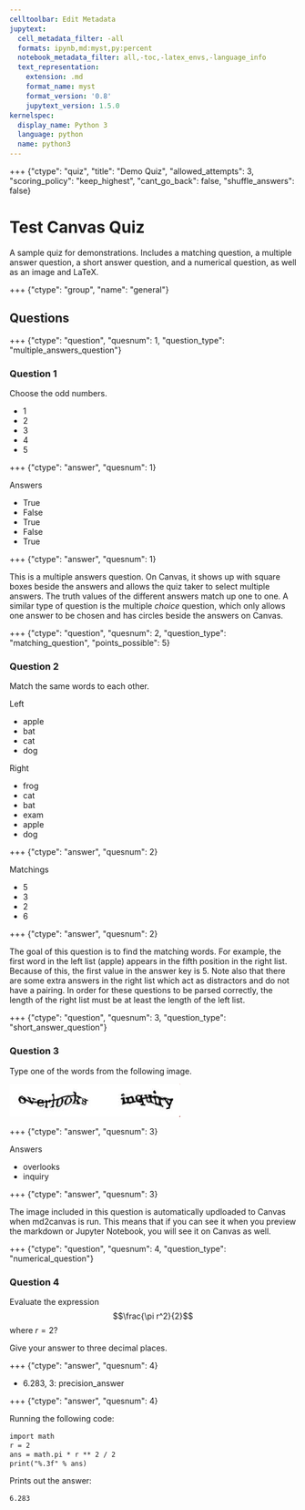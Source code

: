 ```yaml
---
celltoolbar: Edit Metadata
jupytext:
  cell_metadata_filter: -all
  formats: ipynb,md:myst,py:percent
  notebook_metadata_filter: all,-toc,-latex_envs,-language_info
  text_representation:
    extension: .md
    format_name: myst
    format_version: '0.8'
    jupytext_version: 1.5.0
kernelspec:
  display_name: Python 3
  language: python
  name: python3
---
```


+++ {"ctype": "quiz", "title": "Demo Quiz", "allowed_attempts": 3, "scoring_policy": "keep_highest", "cant_go_back": false, "shuffle_answers": false}

# Test Canvas Quiz
A sample quiz for demonstrations. Includes a matching question, a multiple answer question, a short answer question, and a numerical question, as well as an image and LaTeX.

+++ {"ctype": "group", "name": "general"}

## Questions

+++ {"ctype": "question", "quesnum": 1, "question_type": "multiple_answers_question"}

### Question 1
Choose the odd numbers.

* 1
* 2
* 3
* 4
* 5

+++ {"ctype": "answer", "quesnum": 1}

Answers
* True
* False
* True
* False
* True

+++ {"ctype": "answer", "quesnum": 1}

This is a multiple answers question. On Canvas, it shows up with square boxes beside the answers and allows the quiz taker to select multiple answers. The truth values of the different answers match up one to one. A similar type of question is the multiple *choice* question, which only allows one answer to be chosen and has circles beside the answers on Canvas.

+++ {"ctype": "question", "quesnum": 2, "question_type": "matching_question", "points_possible": 5}

### Question 2
Match the same words to each other.

Left

* apple
* bat
* cat
* dog

Right

* frog
* cat
* bat
* exam
* apple
* dog

+++ {"ctype": "answer", "quesnum": 2}

Matchings

* 5
* 3
* 2
* 6

+++ {"ctype": "answer", "quesnum": 2}

The goal of this question is to find the matching words. For example, the first word in the left list (apple) appears in the fifth position in the right list. Because of this, the first value in the answer key is 5. Note also that there are some extra answers in the right list which act as distractors and do not have a pairing. In order for these questions to be parsed correctly, the length of the right list must be at least the length of the left list.

+++ {"ctype": "question", "quesnum": 3, "question_type": "short_answer_question"}

### Question 3
Type one of the words from the following image.

![text](media/captcha.png)

+++ {"ctype": "answer", "quesnum": 3}

Answers
* overlooks
* inquiry

+++ {"ctype": "answer", "quesnum": 3}

The image included in this question is automatically updloaded to Canvas when md2canvas is run. This means that if you can see it when you preview the markdown or Jupyter Notebook, you will see it on Canvas as well.

+++ {"ctype": "question", "quesnum": 4, "question_type": "numerical_question"}

### Question 4
Evaluate the expression $$\frac{\pi r^2}{2}$$ where $r = 2$?

Give your answer to three decimal places.

+++ {"ctype": "answer", "quesnum": 4}

* 6.283, 3: precision_answer

+++ {"ctype": "answer", "quesnum": 4}

Running the following code:

``` 
import math
r = 2
ans = math.pi * r ** 2 / 2
print("%.3f" % ans)
```

Prints out the answer:

```
6.283
```
